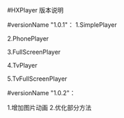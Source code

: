 #HXPlayer 版本说明

#versionName "1.0.1"：
1.SimplePlayer

2.PhonePlayer

3.FullScreenPlayer

4.TvPlayer

5.TvFullScreenPlayer

#versionName "1.0.2"：

1.增加图片动画
2.优化部分方法
 